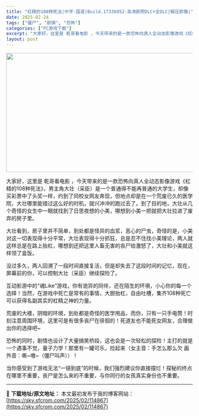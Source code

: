 ```yaml
---
title: "杠精的108种死法|中字-国语|Build.17336852-高清剧照DLC+全DLC|解压即撸|"
date: 2025-02-24
tags: ["僵尸", "剧情", "恐怖"]
categories: ["PC游戏下载"]
excerpt: "大家好，这里是 乾哥看电影 ，今天带来的是一款恐怖向真人全动态影像游戏《杠精的108种死法》，男主角大壮（采臣）是一个普通得不能再普通的大学生，却像买彩票中了头奖一样，约到了同校女网友奔现，但地点却是在一个荒废已久的医学院，大壮哪里能错过这么好的时机，就兴冲冲的跑过去了。到了目的地，大壮从几个奇怪的&hellip;"
layout: post
---
```


<img class="aligncenter size-full wp-image-114843" src="https://sky.sfcrom.com/wp-content/uploads/2025/02/2025022414373782.webp" alt="" width="570" height="321" />

大家好，这里是 乾哥看电影 ，今天带来的是一款恐怖向真人全动态影像游戏《杠精的108种死法》，男主角大壮（采臣）是一个普通得不能再普通的大学生，却像买彩票中了头奖一样，约到了同校女网友奔现，但地点却是在一个荒废已久的医学院，大壮哪里能错过这么好的时机，就兴冲冲的跑过去了。到了目的地，大壮从几个奇怪的女生中一眼就找到了日思夜想的小美，哪想到小美一把就把大壮拉进了废弃的房子里。

大壮看到，房子里并不简单，到处都是怪异的血浆，恶心的尸虫，奇怪的是，小美对这一切表现得十分平常，大壮表现得十分抓狂，总是忍不住找小美理论，两人就这样总是在路上抬杠，哪想到还把这里人畜无害的丧尸给激怒了，大壮和小美就这样领了盒饭。

没过多久，两人回溯了一段时间直接复活，但是却失去了这段时间的记忆，现在，屏幕前的你，可以控制大壮（采臣）继续探险了。

互动影游中的“魂Like”游戏，你有诡异的同伴，还在陌生的环境，小心你的每一个选择！当然，在游戏中死亡是常有的事情，大胆抬杠，自由吐槽，集齐108种死亡可以获得名副其实的杠精之神的力量。

荒废的大楼，阴暗的环境，到处都是奇怪的医学用品，而你，只有一只手电筒！时刻注意周围环境，这里可是有很多丧尸在徘徊的！死道友也不能死女网友，合理做出你的选择吧~

恐怖的同时，剧情也设计了大量搞笑桥段，这也会是一次轻松的探险！主打的就是一个遇事不觉，量子力学！那里有一罐可乐，捡起来（女主音：手怎么那么欠 画外音：嘶~嗷~（僵尸叫声））！

当你感受到了游戏无法“一镜到底”的时候，我们强烈建议你直接摆烂！探秘的终点在哪里不重要，丧尸是怎么来的不重要，与你同行的女孩真实身份也不重要。

---
📖 **下载地址/原文地址：** 本文最初发布于我的博客网站：[https://sky.sfcrom.com/2025/02/114867](https://sky.sfcrom.com/2025/02/114867)
